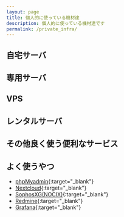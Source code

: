 ```yaml
---
layout: page  
title: 個人的に使っている機材達  
description: 個人的に使っている機材達です  
permalink: /private_infra/
---
```


## 自宅サーバ

## 専用サーバ

## VPS

## レンタルサーバ

## その他良く使う便利なサービス

## よく使うやつ
* [phpMyadmin](https://myadmin.k636174.net/){:target="_blank"}
* [Nextcloud](https://nocix253.k636174.net/){:target="_blank"}
* [SophosXG(NOCIX)](https://nocix-dc.myfirewall.co/){:target="_blank"}
* [Redmine](http://redmine.k636174.net/){:target="_blank"}
* [Grafana](http://grafana.k636174.net/){:target="_blank"}
